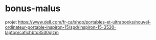 # bonus-malus
projet
https://www.dell.com/fr-ca/shop/portables-et-ultrabooks/nouvel-ordinateur-portable-inspiron-15/spd/inspiron-15-3530-laptop/cafichbto3530glzm
